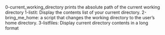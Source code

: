0-current_working_directory prints the absolute path of the current working directory
1-listit: Display the contents list of your current directory.
2-bring_me_home: a script that changes the working directory to the user’s home directory.
3-listfiles: Display current directory contents in a long format
